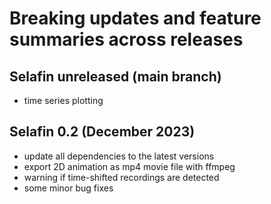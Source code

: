 # Breaking updates and feature summaries across releases

## Selafin unreleased (main branch)
- time series plotting

## Selafin 0.2 (December 2023)
- update all dependencies to the latest versions
- export 2D animation as mp4 movie file with ffmpeg
- warning if time-shifted recordings are detected
- some minor bug fixes
